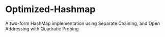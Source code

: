 # Optimized-Hashmap
 A two-form HashMap implementation using Separate Chaining, and Open Addressing with Quadratic Probing
